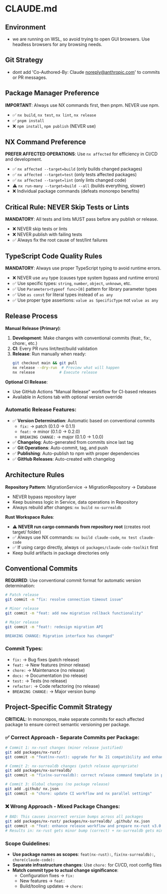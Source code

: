 # CLAUDE.md

## Environment

- we are running on WSL, so avoid trying to open GUI browsers. Use headless
  browsers for any browsing needs.

## Git Strategy

- dont add 'Co-Authored-By: Claude noreply@anthropic.com' to commits or PR
  messages.

## Package Manager Preference

**IMPORTANT**: Always use NX commands first, then pnpm. NEVER use npm.

- ✅ `nx build`, `nx test`, `nx lint`, `nx release`
- ✅ `pnpm install`
- ❌ `npm install`, `npm publish` (NEVER use)

## NX Command Preference

**PREFER AFFECTED OPERATIONS**: Use `nx affected` for efficiency in CI/CD and
development.

- ✅ `nx affected --target=build` (only builds changed packages)
- ✅ `nx affected --target=test` (only tests affected packages)
- ✅ `nx affected --target=lint` (only lints changed code)
- ⚠️ `nx run-many --target=build --all` (builds everything, slower)
- ❌ Individual package commands (defeats monorepo benefits)

## Critical Rule: NEVER Skip Tests or Lints

**MANDATORY**: All tests and lints MUST pass before any publish or release.

- ❌ NEVER skip tests or lints
- ❌ NEVER publish with failing tests
- ✅ Always fix the root cause of test/lint failures

## TypeScript Code Quality Rules

**MANDATORY**: Always use proper TypeScript typing to avoid runtime errors.

- ❌ NEVER use `any` type (causes type system bypass and runtime errors)
- ✅ Use specific types: `string`, `number`, `object`, `unknown`, etc.
- ✅ Use `Parameters<typeof func>[0]` pattern for library parameter types
- ✅ Use `as const` for literal types instead of `as any`
- ✅ Use proper type assertions: `value as SpecificType` not `value as any`

## Release Process

**Manual Release (Primary)**:

1. **Development**: Make changes with conventional commits (feat:, fix:, chore:,
   etc.)
2. **CI**: Every PR runs lint/test/build validation
3. **Release**: Run manually when ready:
   ```bash
   git checkout main && git pull
   nx release --dry-run  # Preview what will happen
   nx release           # Execute release
   ```

**Optional CI Release**:

- Use GitHub Actions "Manual Release" workflow for CI-based releases
- Available in Actions tab with optional version override

### Automatic Release Features:

- ✅ **Version Determination**: Automatic based on conventional commits
  - `fix:` → patch (0.1.0 → 0.1.1)
  - `feat:` → minor (0.1.0 → 0.2.0)
  - `BREAKING CHANGE:` → major (0.1.0 → 1.0.0)
- ✅ **Changelog**: Auto-generated from commits since last tag
- ✅ **Git Operations**: Auto-commit, tag, and push
- ✅ **Publishing**: Auto-publish to npm with proper dependencies
- ✅ **GitHub Releases**: Auto-created with changelog

## Architecture Rules

**Repository Pattern**: MigrationService → MigrationRepository → Database

- NEVER bypass repository layer
- Keep business logic in Service, data operations in Repository
- Always rebuild after changes: `nx build nx-surrealdb`

**Rust Workspace Rules**:

- ⚠️ **NEVER run cargo commands from repository root** (creates root target/
  folder)
- ✅ Always use NX commands: `nx build claude-code`, `nx test claude-code`
- ✅ If using cargo directly, always `cd packages/claude-code-toolkit` first
- Keep build artifacts in package directories only

## Conventional Commits

**REQUIRED**: Use conventional commit format for automatic version
determination:

```bash
# Patch release
git commit -m "fix: resolve connection timeout issue"

# Minor release
git commit -m "feat: add new migration rollback functionality"

# Major release
git commit -m "feat!: redesign migration API

BREAKING CHANGE: Migration interface has changed"
```

### Commit Types:

- `fix:` → Bug fixes (patch release)
- `feat:` → New features (minor release)
- `chore:` → Maintenance (no release)
- `docs:` → Documentation (no release)
- `test:` → Tests (no release)
- `refactor:` → Code refactoring (no release)
- `BREAKING CHANGE:` → Major version bump

## Project-Specific Commit Strategy

**CRITICAL**: In monorepos, make separate commits for each affected package to
ensure correct semantic versioning per package.

### ✅ Correct Approach - Separate Commits per Package:

```bash
# Commit 1: nx-rust changes (minor release justified)
git add packages/nx-rust/
git commit -m "feat(nx-rust): upgrade for Nx 21 compatibility and enhance README"

# Commit 2: nx-surrealdb changes (patch release appropriate)
git add packages/nx-surrealdb/
git commit -m "fix(nx-surrealdb): correct release command template in project.json"

# Commit 3: Global changes (no package release)
git add .github/ nx.json
git commit -m "chore: update CI workflow and nx parallel settings"
```

### ❌ Wrong Approach - Mixed Package Changes:

```bash
# BAD: This causes incorrect version bumps across all packages
git add packages/nx-rust/ packages/nx-surrealdb/ .github/ nx.json
git commit -m "feat: enhance release workflow and prepare nx-rust v3.0.0"
# Results in: nx-rust gets minor bump (correct) + nx-surrealdb gets minor bump (incorrect!)
```

### Scope Guidelines:

- **Use package names as scopes**: `feat(nx-rust):`, `fix(nx-surrealdb):`,
  `chore(claude-code):`
- **Separate infrastructure changes**: Use `chore:` for CI/CD, root config files
- **Match commit type to actual change significance**:
  - Configuration fixes → `fix:`
  - New features → `feat:`
  - Build/tooling updates → `chore:`

